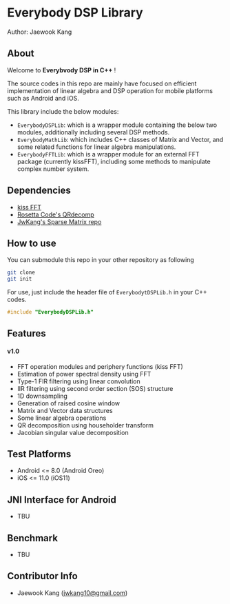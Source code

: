 
# Everybody DSP Library #
Author: Jaewook Kang

## About
Welcome to **Everybvody DSP in C++** !

The source codes in this repo are mainly have focused on efficient implementation of  linear algebra and DSP operation  for mobile platforms such as Android and iOS. 

This library include the below modules:
- `EverybodyDSPLib`:  which is a wrapper module containing the below two modules, additionally including several DSP methods.
- `EverybodyMathLib`: which includes C++ classes of Matrix and Vector, and some related functions for linear algebra manipulations. 
- `EverybodyFFTLib`: which is a wrapper module for an external FFT package (currently kissFFT), including some methods to manipulate complex number system. 


## Dependencies ##
- [kiss FFT](https://sourceforge.net/projects/kissfft/)
- [Rosetta Code's QRdecomp](https://rosettacode.org/wiki/QR_decomposition)
- [JwKang's Sparse Matrix repo](https://github.com/jwkanggist/sparseMatrixLib)

## How to use
You can submodule this repo in your other repository as following
```bash
git clone 
git init
```

For use, just include the header file of `EverybodytDSPLib.h` in your C++ codes.
```cpp
#include "EverybodyDSPLib.h"

```

## Features ##
#### v1.0
  * FFT operation modules and periphery functions (kiss FFT)
  * Estimation of power spectral density using FFT
  * Type-1 FIR filtering using linear convolution 
  * IIR filtering using second order section (SOS) structure
  * 1D downsampling  
  * Generation of raised cosine window
  * Matrix and Vector data structures
  * Some linear algebra operations
  * QR decomposition using householder transform
  * Jacobian singular value decomposition

## Test Platforms ##
  * Android <= 8.0 (Android Oreo)
  * iOS <= 11.0 (iOS11)
 
## JNI Interface for Android
- TBU

## Benchmark
- TBU

## Contributor Info
* Jaewook Kang (jwkang10@gmail.com)




